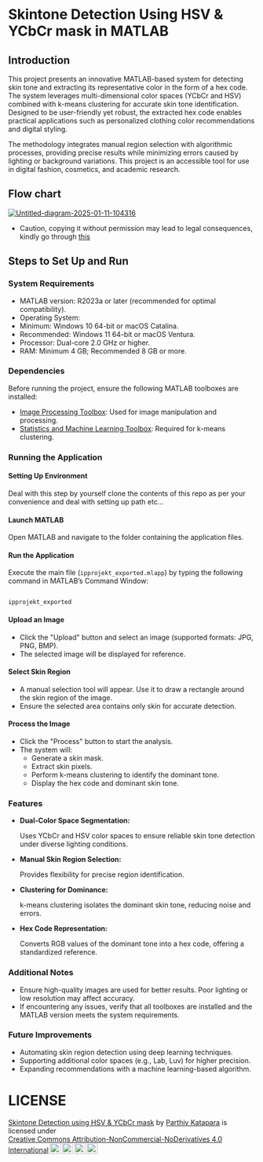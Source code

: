 # Skintone Detection Using HSV & YCbCr mask in MATLAB 
## Introduction
This project presents an innovative MATLAB-based system for detecting skin tone and extracting its representative color in the form of a hex code. The system leverages multi-dimensional color spaces (YCbCr and HSV) combined with k-means clustering for accurate skin tone identification. Designed to be user-friendly yet robust, the extracted hex code enables practical applications such as personalized clothing color recommendations and digital styling.

The methodology integrates manual region selection with algorithmic processes, providing precise results while minimizing errors caused by lighting or background variations. This project is an accessible tool for use in digital fashion, cosmetics, and academic research.
## Flow chart
<a href="https://ibb.co/br7XYfK"><img src="https://i.ibb.co/4jJpCQV/Untitled-diagram-2025-01-11-104316.png" alt="Untitled-diagram-2025-01-11-104316" border="0"></a>
- Caution, copying it without permission may lead to legal consequences, kindly go through [this](https://github.com/PN-projects/Skintone_detection_using_MATLAB/edit/main/LICENSE)
## Steps to Set Up and Run
### System Requirements
- MATLAB version: R2023a or later (recommended for optimal compatibility).
- Operating System:
- Minimum: Windows 10 64-bit or macOS Catalina.
- Recommended: Windows 11 64-bit or macOS Ventura.
- Processor: Dual-core 2.0 GHz or higher.
- RAM: Minimum 4 GB; Recommended 8 GB or more.
### Dependencies
Before running the project, ensure the following MATLAB toolboxes are installed:

- [Image Processing Toolbox](https://in.mathworks.com/products/image-processing.html): Used for image manipulation and processing.
- [Statistics and Machine Learning Toolbox](https://in.mathworks.com/products/statistics.html): Required for k-means clustering.
  
### Running the Application

<h4>Setting Up Environment </h4>
Deal with this step by yourself 
clone the contents of this repo as per your convenience and deal with setting up path etc...

<h4>Launch MATLAB</h4>
<p>Open MATLAB and navigate to the folder containing the application files.</p>

<h4>Run the Application</h4>
<p>Execute the main file (<code>ipprojekt_exported.mlapp</code>) by typing the following command in MATLAB’s Command Window:</p>
<pre><code>
ipprojekt_exported
</code></pre>

<h4>Upload an Image</h4>
<ul>
  <li>Click the "Upload" button and select an image (supported formats: JPG, PNG, BMP).</li>
  <li>The selected image will be displayed for reference.</li>
</ul>

<h4>Select Skin Region</h4>
<ul>
  <li>A manual selection tool will appear. Use it to draw a rectangle around the skin region of the image.</li>
  <li>Ensure the selected area contains only skin for accurate detection.</li>
</ul>

<h4>Process the Image</h4>
<ul>
  <li>Click the "Process" button to start the analysis.</li>
  <li>The system will:
    <ul>
      <li>Generate a skin mask.</li>
      <li>Extract skin pixels.</li>
      <li>Perform k-means clustering to identify the dominant tone.</li>
      <li>Display the hex code and dominant skin tone.</li>
    </ul>
  </li>
</ul>


### Features

<ul>
  <li><strong>Dual-Color Space Segmentation:</strong>
    <p>Uses YCbCr and HSV color spaces to ensure reliable skin tone detection under diverse lighting conditions.</p>
  </li>
  <li><strong>Manual Skin Region Selection:</strong>
    <p>Provides flexibility for precise region identification.</p>
  </li>
  <li><strong>Clustering for Dominance:</strong>
    <p>k-means clustering isolates the dominant skin tone, reducing noise and errors.</p>
  </li>
  <li><strong>Hex Code Representation:</strong>
    <p>Converts RGB values of the dominant tone into a hex code, offering a standardized reference.</p>
  </li>
</ul>

### Additional Notes 

<ul>
  <li>Ensure high-quality images are used for better results. Poor lighting or low resolution may affect accuracy.</li>
  <li>If encountering any issues, verify that all toolboxes are installed and the MATLAB version meets the system requirements.</li>
</ul>

### Future Improvements
<ul>
  <li>Automating skin region detection using deep learning techniques.</li>
  <li>Supporting additional color spaces (e.g., Lab, Luv) for higher precision.</li>
  <li>Expanding recommendations with a machine learning-based algorithm.</li>
</ul>


# LICENSE
<p xmlns:cc="http://creativecommons.org/ns#" xmlns:dct="http://purl.org/dc/terms/"><a property="dct:title" rel="cc:attributionURL" href="https://github.com/PN-Projects/Skintone_detection_using_MATLAB">Skintone Detection using HSV & YCbCr mask</a> by <a rel="cc:attributionURL dct:creator" property="cc:attributionName" href="https://github.com/satyanandatripathi">Parthiv Katapara</a> is licensed under <a href="https://creativecommons.org/licenses/by-nc-nd/4.0/?ref=chooser-v1" target="_blank" rel="license noopener noreferrer" style="display:inline-block;">Creative Commons Attribution-NonCommercial-NoDerivatives 4.0 International<img style="height:22px!important;margin-left:3px;vertical-align:text-bottom;" src="https://mirrors.creativecommons.org/presskit/icons/cc.svg?ref=chooser-v1" alt=""><img style="height:22px!important;margin-left:3px;vertical-align:text-bottom;" src="https://mirrors.creativecommons.org/presskit/icons/by.svg?ref=chooser-v1" alt=""><img style="height:22px!important;margin-left:3px;vertical-align:text-bottom;" src="https://mirrors.creativecommons.org/presskit/icons/nc.svg?ref=chooser-v1" alt=""><img style="height:22px!important;margin-left:3px;vertical-align:text-bottom;" src="https://mirrors.creativecommons.org/presskit/icons/nd.svg?ref=chooser-v1" alt=""></a></p>
